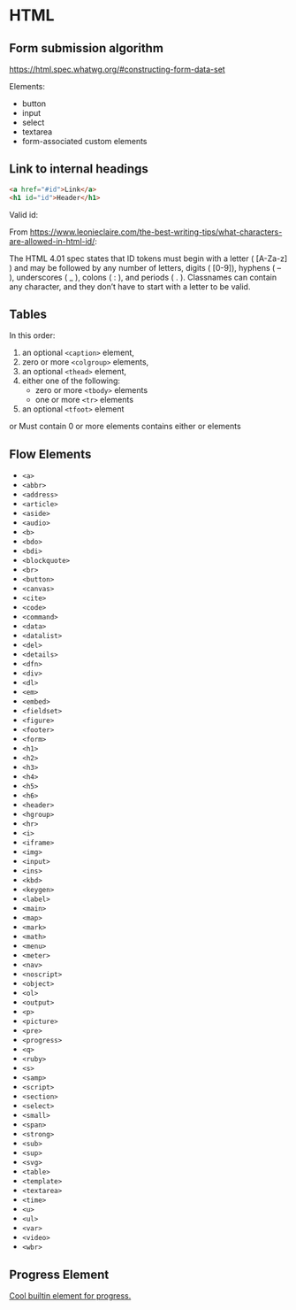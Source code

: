# HTML

## Form submission algorithm

https://html.spec.whatwg.org/#constructing-form-data-set

Elements:
- button
- input
- select
- textarea
- form-associated custom elements


## Link to internal headings

```html
<a href="#id">Link</a>
<h1 id="id">Header</h1>
```

Valid id:

From <https://www.leonieclaire.com/the-best-writing-tips/what-characters-are-allowed-in-html-id/>:

The HTML 4.01 spec states that ID tokens must begin with a letter (
[A-Za-z] ) and may be followed by any number of letters, digits (
[0-9]), hyphens ( – ), underscores ( _ ), colons ( : ), and periods ( .
). Classnames can contain any character, and they don’t have to start
with a letter to be valid.

## Tables

In this order:
1. an optional `<caption>` element,
2. zero or more `<colgroup>` elements,
3. an optional `<thead>` element,
4. either one of the following:
   - zero or more `<tbody>` elements
   - one or more `<tr>` elements
5. an optional `<tfoot>` element

<thead> or <tbody> Must contain 0 or more <tr> elements
<tr> contains either <td> or <th> elements

## Flow Elements

- `<a>`
- `<abbr>`
- `<address>`
- `<article>`
- `<aside>`
- `<audio>`
- `<b>`
- `<bdo>`
- `<bdi>`
- `<blockquote>`
- `<br>`
- `<button>`
- `<canvas>`
- `<cite>`
- `<code>`
- `<command>`
- `<data>`
- `<datalist>`
- `<del>`
- `<details>`
- `<dfn>`
- `<div>`
- `<dl>`
- `<em>`
- `<embed>`
- `<fieldset>`
- `<figure>`
- `<footer>`
- `<form>`
- `<h1>`
- `<h2>`
- `<h3>`
- `<h4>`
- `<h5>`
- `<h6>`
- `<header>`
- `<hgroup>`
- `<hr>`
- `<i>`
- `<iframe>`
- `<img>`
- `<input>`
- `<ins>`
- `<kbd>`
- `<keygen>`
- `<label>`
- `<main>`
- `<map>`
- `<mark>`
- `<math>`
- `<menu>`
- `<meter>`
- `<nav>`
- `<noscript>`
- `<object>`
- `<ol>`
- `<output>`
- `<p>`
- `<picture>`
- `<pre>`
- `<progress>`
- `<q>`
- `<ruby>`
- `<s>`
- `<samp>`
- `<script>`
- `<section>`
- `<select>`
- `<small>`
- `<span>`
- `<strong>`
- `<sub>`
- `<sup>`
- `<svg>`
- `<table>`
- `<template>`
- `<textarea>`
- `<time>`
- `<u>`
- `<ul>`
- `<var>`
- `<video>`
- `<wbr>`

## Progress Element

[Cool builtin element for progress.](https://developer.mozilla.org/en-US/docs/Web/HTML/Element/progress)

